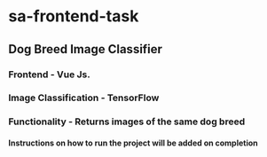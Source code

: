 # sa-frontend-task

## Dog Breed Image Classifier 

### Frontend - Vue Js.

### Image Classification - TensorFlow

### Functionality - Returns images of the same dog breed 

#### Instructions on how to run the project will be added on completion
